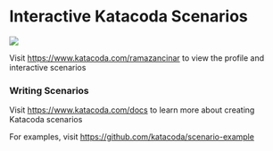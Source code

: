 # Interactive Katacoda Scenarios

[![](http://shields.katacoda.com/katacoda/ramazancinar/count.svg)](https://www.katacoda.com/ramazancinar "Get your profile on Katacoda.com")

Visit https://www.katacoda.com/ramazancinar to view the profile and interactive scenarios

### Writing Scenarios
Visit https://www.katacoda.com/docs to learn more about creating Katacoda scenarios

For examples, visit https://github.com/katacoda/scenario-example
